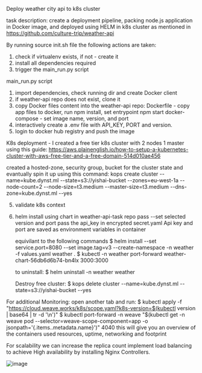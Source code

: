 Deploy weather city api to k8s cluster

task description:
create a deployment pipeline, packing node.js application in Docker image, and deployed using HELM in k8s cluster
as mentioned in https://github.com/culture-trip/weather-api

By running source init.sh file the following actions are taken:
1) check if virtualenv exists, if not - create it
2) install all dependencies required 
3) trigger the main_run.py script

main_run.py script
1) import dependencies, check running dir and create Docker client 
2) if weather-api repo does not exist, clone it
3) copy Docker files content into the weather-api repo:
   Dockerfile - copy app files to docker, run npm install, set entrypoint npm start
   docker-compose - set image name, version, and port
4) interactively create a .env file with API_KEY, PORT and version.
5) login to docker hub registry and push the image

K8s deployment - I created a free tier k8s cluster with 2 nodes 1 master using this guide:
https://aws.plainenglish.io/how-to-setup-a-kubernetes-cluster-with-aws-free-tier-and-a-free-domain-514d010ae456

created a hosted-zone, security group, bucket for the cluster state
and evantually spin it up using this command:
kops create cluster --name=kube.dynst.ml --state=s3://yishai-bucket --zones=eu-west-1a --node-count=2 --node-size=t3.medium --master-size=t3.medium --dns-zone=kube.dynst.ml --yes

5) validate k8s context 
6) helm install using chart in weather-api-task repo
   pass --set selected version and port 
   pass the api_key in encrypted secret.yaml 
   Api key and port are saved as environment variables in container

   equivilant to the following commands
   $ helm install --set service.port=8080 --set image.tag=v3  --create-namespace  -n weather -f values.yaml weather .
   $ kubectl -n weather port-forward weather-chart-56db6d6b74-bn4lx 3000:3000

   to uninstall:
   $ helm uninstall -n weather weather 
   
   Destroy free cluster:
   $ kops delete cluster --name=kube.dynst.ml --state=s3://yishai-bucket --yes

For additional Monitoring: 
   open another tab and run:
   $ kubectl apply -f "https://cloud.weave.works/k8s/scope.yaml?k8s-version=$(kubectl version | base64 | tr -d '\n')"
   $ kubectl port-forward -n weave "$(kubectl get -n weave pod --selector=weave-scope-component=app -o jsonpath='{.items..metadata.name}')" 4040
   this will give you an overview of the containers used resources, uptime, networking and footprint

For scalability we can increase the replica count implement load balancing to achieve High availability by installing Nginx Controllers.
   
   ![image](https://user-images.githubusercontent.com/37850722/127230596-fc17ec95-8f7c-4e99-8419-d9f41c2bf5bf.png)

